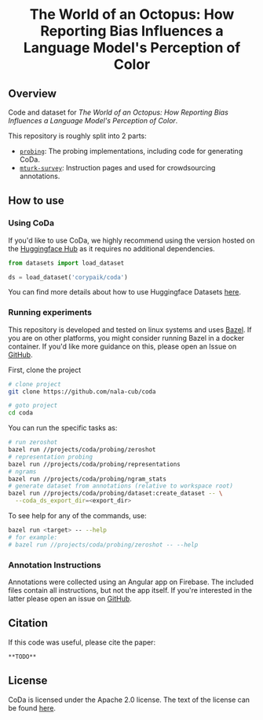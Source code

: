 <div align="center">

<h1>The World of an Octopus: How Reporting Bias Influences a Language Model's Perception of Color</h1>

</div>

## Overview

Code and dataset for *The World of an Octopus: How Reporting Bias Influences a Language Model's Perception of Color*.

This repository is roughly split into 2 parts:

- [`probing`](/projects/coda/probing): The probing implementations, including code for generating CoDa.
- [`mturk-survey`](/projects/coda/mturk-survey): Instruction pages and used for crowdsourcing annotations.

## How to use

### Using CoDa

If you'd like to use CoDa, we highly recommend using the version hosted on the [Huggingface Hub](https://huggingface.co/datasets/corypaik/coda) as it requires no additional dependencies.

```python
from datasets import load_dataset

ds = load_dataset('corypaik/coda')
```

You can find more details about how to use Huggingface Datasets [here](https://github.com/huggingface/datasets).

### Running experiments

This repository is developed and tested on linux systems and uses [Bazel](https://docs.bazel.build/versions/4.1.0/install.html). If you are on other platforms, you might consider running Bazel in a docker container. If you'd like more guidance on this, please open an Issue on [GitHub](https://github.com/nala-cub/coda/issues/new).

First, clone the project

```bash
# clone project
git clone https://github.com/nala-cub/coda

# goto project
cd coda
```

You can run the specific tasks as:

```bash
# run zeroshot
bazel run //projects/coda/probing/zeroshot
# representation probing
bazel run //projects/coda/probing/representations
# ngrams
bazel run //projects/coda/probing/ngram_stats
# generate dataset from annotations (relative to workspace root)
bazel run //projects/coda/probing/dataset:create_dataset -- \
  --coda_ds_export_dir=<export_dir>
```

To see help for any of the commands, use:

```bash
bazel run <target> -- --help
# for example:
# bazel run //projects/coda/probing/zeroshot -- --help
```

### Annotation Instructions

Annotations were collected using an Angular app on Firebase. The included files contain all instructions, but not the app itself. If you're interested in the latter please open an issue on [GitHub](https://github.com/nala-cub/coda/issues/new).

## Citation

If this code was useful, please cite the paper:

```
**TODO**
```

## License

CoDa is licensed under the Apache 2.0 license. The text of the license can be found [here](/LICENSE).
